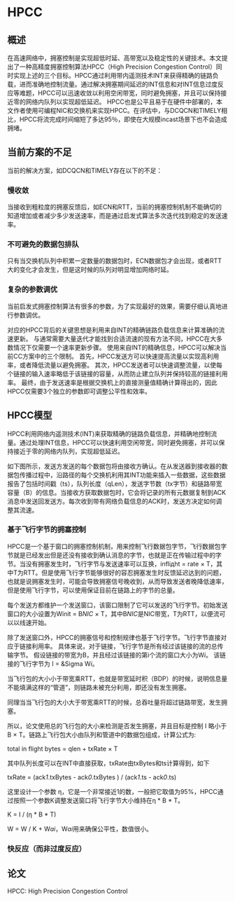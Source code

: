 # HPCC

## 概述

在高速网络中，拥塞控制是实现超低时延、高带宽以及稳定性的关键技术。本文提出了一种高精度拥塞控制算法HPCC（High Precision Congestion Control）同时实现上述的三个目标。HPCC通过利用带内遥测技术INT来获得精确的链路负载，进而准确地控制流量。通过解决拥塞期间延迟的INT信息和对INT信息过度反应等难题，HPCC可以迅速收敛以利用空闲带宽，同时避免拥塞，并且可以保持接近零的网络内队列以实现超低延迟。 HPCC也是公平且易于在硬件中部署的，本文作者使用可编程NIC和交换机来实现HPCC。在评估中，与DCQCN和TIMELY相比，HPCC将流完成时间缩短了多达95％，即使在大规模incast场景下也不会造成拥堵。

## 当前方案的不足

当前的解决方案，如DCQCN和TIMELY存在以下的不足：

### 慢收敛

当接收到粗粒度的拥塞反馈后，如ECN和RTT，当前的拥塞控制机制不能确切的知道增加或者减少多少发送速率，而是通过启发式算法多次迭代找到稳定的发送速率。

### 不可避免的数据包排队

只有当交换机队列中积累一定数量的数据包时，ECN数据包才会出现，或者RTT大的变化才会发生，但是这时候的队列对明显增加网络时延。

### 复杂的参数调优

当前启发式拥塞控制算法有很多的参数，为了实现最好的效果，需要仔细认真地进行参数调优。

对应的HPCC背后的关键思想是利用来自INT的精确链路负载信息来计算准确的流速更新。 与通常需要大量迭代才能找到合适流速的现有方法不同，HPCC在大多数情况下仅需要一个速率更新步骤。 使用来自INT的精确信息，HPCC可以解决当前CC方案中的三个限制。 首先，HPCC发送方可以快速提高流量以实现高利用率，或者降低流量以避免拥塞。 其次，HPCC发送者可以快速调整流量，以使每个链接的输入速率略低于该链接的容量，从而防止建立队列并保持较高的链接利用率。 最终，由于发送速率是根据交换机上的直接测量值精确计算得出的，因此HPCC仅需要3个独立的参数即可调整公平性和效率。


## HPCC模型

HPCC利用网络内遥测技术(INT)来获取精确的链路负载信息，并精确地控制流量。通过处理INT信息，HPCC可以快速利用空闲带宽，同时避免拥塞，并可以保持接近于零的网络内队列，实现超低延迟。

如下图所示，发送方发送的每个数据包将由接收方确认。在从发送器到接收器的数据包传播过程中，沿路径的每个交换机利用其INT功能来插入一些数据，这些数据报告了包括时间戳（ts），队列长度（qLen），发送字节数（tx字节）和链路带宽容量（B）的信息。当接收方获取数据包时，它会将记录的所有元数据复制到ACK消息中发送回发送方。每次收到带有网络负载信息的ACK时，发送方决定如何调整其流速。

### 基于飞行字节的拥塞控制

HPCC是一个基于窗口的拥塞控制机制，用来控制飞行数据包字节，飞行数据包字节就是已经发出但是还没有接收到确认消息的字节，也就是正在传输过程中的字节。当没有拥塞发生时，飞行字节与发送速率可以互换，infliдht = rate × T，其中T为RTT。但是使用飞行字节能够很好的容忍拥塞发生时反馈延迟达到的问题，也就是说拥塞发生时，可能会导致拥塞信号晚收到，从而导致发送者晚降低速率，但是使用飞行字节，可以使用保证目前在链路上的字节的总量。

每个发送方都维护一个发送窗口，该窗口限制了它可以发送的飞行字节。初始发送窗口的大小设置为Winit = B*NIC* × T，其中B*NIC*是NIC带宽，T为RTT，以便流可以以线速开始。

除了发送窗口外，HPCC的拥塞信号和控制规律也基于飞行字节。飞行字节直接对应于链接利用率。 具体来说，对于链接，飞行字节是所有经过该链接的流的总传输字节。 假设链接的带宽为B，并且经过该链接的第i个流的窗口大小为W*i*。 该链接的飞行字节为 I = &Sigma W*i*。

当飞行包的大小小于带宽乘RTT，也就是带宽延时积（BDP）的时候，说明信息量不能填满这样的“管道”，则链路未被充分利用，即还没有发生拥塞。


同理当当飞行包的大小大于带宽乘RTT的时候，总吞吐量将超过链路带宽，发生拥塞。


所以，论文使用总的飞行包的大小来检测是否发生拥塞，并且目标是控制 I 略小于B × T。链路上飞行包大小由队列和管道中的数据包组成，计算公式为:

total in flight bytes = qlen + txRate × T

其中队列长度可以在INT中直接获取，txRate由txBytes和ts计算得到，如下

txRate = (ack*1*.txBytes - ack*0*.txBytes ) / (ack*1*.ts - ack*0*.ts)

这里设计一个参数 η，它是一个非常接近1的数，一般把它取值为95%，HPCC通过按照一个参数K调整发送窗口将飞行字节大小维持在η * B * T。

K = I / (η * B * T)

W = W / K + W*ai*，W*ai*用来确保公平性，数值很小。


### 快反应（而非过度反应）




























## 论文

HPCC: High Precision Congestion Control



